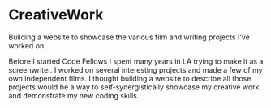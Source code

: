 # CreativeWork
Building a website to showcase the various film and writing projects I've worked on.

Before I started Code Fellows I spent many years in LA trying to make it as a screenwriter.  I worked on several interesting projects and made a few of my own independent films.  I thought building a website to describe all those projects would be a way to self-synergistically showcase my creative work and demonstrate my new coding skills.
